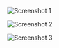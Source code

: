 ![Screenshot 1](https://github.com/user-attachments/assets/f00fb766-5c48-4bd8-8c6c-07333b1b86e5)

![Screenshot 2](https://github.com/user-attachments/assets/3234a543-5352-4d79-bae8-e745cd3a5733)

![Screenshot 3](https://github.com/user-attachments/assets/ef35bb9a-e5be-4380-b7e7-c684eda45369)
